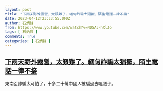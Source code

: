 ```yaml
---
layout: post
title: "下雨天野外露營，太艱難了。緬甸詐騙太猖獗，陌生電話一律不接"
date: 2023-04-12T23:33:55.000Z
author: 石炳鋒
from: https://www.youtube.com/watch?v=ND5AL-hXlJo
tags: [ 石炳锋 ]
comments: True
categories: [ 石炳锋 ]
---
```

<!--1681342435000-->
[下雨天野外露營，太艱難了。緬甸詐騙太猖獗，陌生電話一律不接](https://www.youtube.com/watch?v=ND5AL-hXlJo)
------

<div>
東南亞詐騙太可怕了，十多二十萬中國人被騙過去嘎腰子。
</div>
